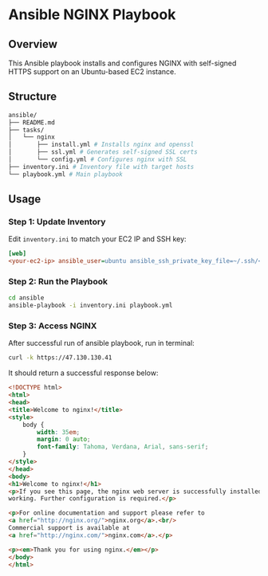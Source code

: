 # Ansible NGINX Playbook

## Overview

This Ansible playbook installs and configures NGINX with self-signed HTTPS support on an Ubuntu-based EC2 instance.

## Structure

```bash
ansible/
├── README.md
├── tasks/
│   └── nginx
│       ├── install.yml # Installs nginx and openssl
│       ├── ssl.yml # Generates self-signed SSL certs
│       └── config.yml # Configures nginx with SSL
├── inventory.ini # Inventory file with target hosts
└── playbook.yml # Main playbook
```

## Usage

### Step 1: Update Inventory

Edit `inventory.ini` to match your EC2 IP and SSH key:

```ini
[web]
<your-ec2-ip> ansible_user=ubuntu ansible_ssh_private_key_file=~/.ssh/<your-key>.pem
```

### Step 2: Run the Playbook
```bash
cd ansible
ansible-playbook -i inventory.ini playbook.yml
```

### Step 3: Access NGINX
After successful run of ansible playbook, run in terminal:
```bash
curl -k https://47.130.130.41
```

It should return a successful response below:
```html
<!DOCTYPE html>
<html>
<head>
<title>Welcome to nginx!</title>
<style>
    body {
        width: 35em;
        margin: 0 auto;
        font-family: Tahoma, Verdana, Arial, sans-serif;
    }
</style>
</head>
<body>
<h1>Welcome to nginx!</h1>
<p>If you see this page, the nginx web server is successfully installed and
working. Further configuration is required.</p>

<p>For online documentation and support please refer to
<a href="http://nginx.org/">nginx.org</a>.<br/>
Commercial support is available at
<a href="http://nginx.com/">nginx.com</a>.</p>

<p><em>Thank you for using nginx.</em></p>
</body>
</html>
```
